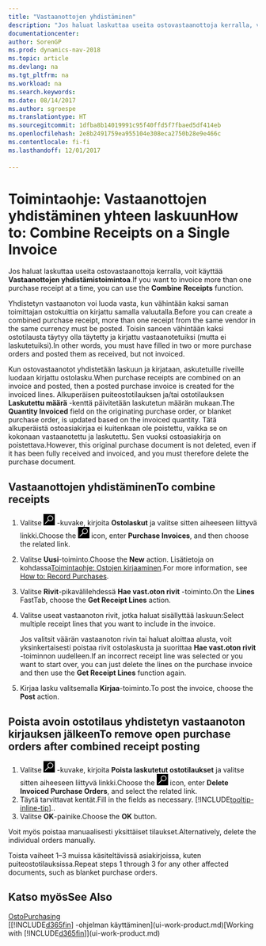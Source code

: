 ```yaml
---
title: "Vastaanottojen yhdistäminen"
description: "Jos haluat laskuttaa useita ostovastaanottoja kerralla, voit käyttää Vastaanottojen yhdistämistoimintoa."
documentationcenter: 
author: SorenGP
ms.prod: dynamics-nav-2018
ms.topic: article
ms.devlang: na
ms.tgt_pltfrm: na
ms.workload: na
ms.search.keywords: 
ms.date: 08/14/2017
ms.author: sgroespe
ms.translationtype: HT
ms.sourcegitcommit: 1dfba8b14019991c95f40ffd5f7fbaed5df414eb
ms.openlocfilehash: 2e8b2491759ea955104e308eca2750b28e9e466c
ms.contentlocale: fi-fi
ms.lasthandoff: 12/01/2017

---
```

# <a name="how-to-combine-receipts-on-a-single-invoice"></a><span data-ttu-id="b021c-103">Toimintaohje: Vastaanottojen yhdistäminen yhteen laskuun</span><span class="sxs-lookup"><span data-stu-id="b021c-103">How to: Combine Receipts on a Single Invoice</span></span>
<span data-ttu-id="b021c-104">Jos haluat laskuttaa useita ostovastaanottoja kerralla, voit käyttää **Vastaanottojen yhdistämistoimintoa**.</span><span class="sxs-lookup"><span data-stu-id="b021c-104">If you want to invoice more than one purchase receipt at a time, you can use the **Combine Receipts** function.</span></span>  

<span data-ttu-id="b021c-105">Yhdistetyn vastaanoton voi luoda vasta, kun vähintään kaksi saman toimittajan ostokuittia on kirjattu samalla valuutalla.</span><span class="sxs-lookup"><span data-stu-id="b021c-105">Before you can create a combined purchase receipt, more than one receipt from the same vendor in the same currency must be posted.</span></span> <span data-ttu-id="b021c-106">Toisin sanoen vähintään kaksi ostotilausta täytyy olla täytetty ja kirjattu vastaanotetuiksi (mutta ei laskutetuiksi).</span><span class="sxs-lookup"><span data-stu-id="b021c-106">In other words, you must have filled in two or more purchase orders and posted them as received, but not invoiced.</span></span>  

<span data-ttu-id="b021c-107">Kun ostovastaanotot yhdistetään laskuun ja kirjataan, askutetuille riveille luodaan kirjattu ostolasku.</span><span class="sxs-lookup"><span data-stu-id="b021c-107">When purchase receipts are combined on an invoice and posted, then a posted purchase invoice is created for the invoiced lines.</span></span> <span data-ttu-id="b021c-108">Alkuperäisen puiteostotilauksen ja/tai ostotilauksen **Laskutettu määrä** -kenttä päivitetään laskutetun määrän mukaan.</span><span class="sxs-lookup"><span data-stu-id="b021c-108">The **Quantity Invoiced** field on the originating purchase order, or blanket purchase order, is updated based on the invoiced quantity.</span></span> <span data-ttu-id="b021c-109">Tätä alkuperäistä ostoasiakirjaa ei kuitenkaan ole poistettu, vaikka se on kokonaan vastaanotettu ja laskutettu. Sen vuoksi ostoasiakirja on poistettava.</span><span class="sxs-lookup"><span data-stu-id="b021c-109">However, this original purchase document is not deleted, even if it has been fully received and invoiced, and you must therefore delete the purchase document.</span></span>  

## <a name="to-combine-receipts"></a><span data-ttu-id="b021c-110">Vastaanottojen yhdistäminen</span><span class="sxs-lookup"><span data-stu-id="b021c-110">To combine receipts</span></span>  
1. <span data-ttu-id="b021c-111">Valitse ![Etsi sivu tai raportti](media/ui-search/search_small.png "Etsi sivu tai raportti -kuvake") -kuvake, kirjoita **Ostolaskut** ja valitse sitten aiheeseen liittyvä linkki.</span><span class="sxs-lookup"><span data-stu-id="b021c-111">Choose the ![Search for Page or Report](media/ui-search/search_small.png "Search for Page or Report icon") icon, enter **Purchase Invoices**, and then choose the related link.</span></span>  
2. <span data-ttu-id="b021c-112">Valitse **Uusi**-toiminto.</span><span class="sxs-lookup"><span data-stu-id="b021c-112">Choose the **New** action.</span></span> <span data-ttu-id="b021c-113">Lisätietoja on kohdassa[Toimintaohje: Ostojen kirjaaminen](purchasing-how-record-purchases.md).</span><span class="sxs-lookup"><span data-stu-id="b021c-113">For more information, see [How to: Record Purchases](purchasing-how-record-purchases.md).</span></span>  
3. <span data-ttu-id="b021c-114">Valitse **Rivit**-pikavälilehdessä **Hae vast.oton rivit** -toiminto.</span><span class="sxs-lookup"><span data-stu-id="b021c-114">On the **Lines** FastTab, choose the **Get Receipt Lines** action.</span></span>  
4. <span data-ttu-id="b021c-115">Valitse useat vastaanoton rivit, jotka haluat sisällyttää laskuun:</span><span class="sxs-lookup"><span data-stu-id="b021c-115">Select multiple receipt lines that you want to include in the invoice.</span></span>  

    <span data-ttu-id="b021c-116">Jos valitsit väärän vastaanoton rivin tai haluat aloittaa alusta, voit yksinkertaisesti poistaa rivit ostolaskusta ja suorittaa **Hae vast.oton rivit** -toiminnon uudelleen.</span><span class="sxs-lookup"><span data-stu-id="b021c-116">If an incorrect receipt line was selected or you want to start over, you can just delete the lines on the purchase invoice and then use the **Get Receipt Lines** function again.</span></span>  
5. <span data-ttu-id="b021c-117">Kirjaa lasku valitsemalla **Kirjaa**-toiminto.</span><span class="sxs-lookup"><span data-stu-id="b021c-117">To post the invoice, choose the **Post** action.</span></span>  

## <a name="to-remove-open-purchase-orders-after-combined-receipt-posting"></a><span data-ttu-id="b021c-118">Poista avoin ostotilaus yhdistetyn vastaanoton kirjauksen jälkeen</span><span class="sxs-lookup"><span data-stu-id="b021c-118">To remove open purchase orders after combined receipt posting</span></span>  
1. <span data-ttu-id="b021c-119">Valitse ![Etsi sivu tai raportti](media/ui-search/search_small.png "Etsi sivu tai raportti -kuvake") -kuvake, kirjoita **Poista laskutetut ostotilaukset** ja valitse sitten aiheeseen liittyvä linkki.</span><span class="sxs-lookup"><span data-stu-id="b021c-119">Choose the ![Search for Page or Report](media/ui-search/search_small.png "Search for Page or Report icon") icon, enter **Delete Invoiced Purchase Orders**, and select the related link.</span></span>  
2. <span data-ttu-id="b021c-120">Täytä tarvittavat kentät.</span><span class="sxs-lookup"><span data-stu-id="b021c-120">Fill in the fields as necessary.</span></span> [!INCLUDE[tooltip-inline-tip](includes/tooltip-inline-tip_md.md)]<span data-ttu-id="b021c-121">.</span><span class="sxs-lookup"><span data-stu-id="b021c-121">.</span></span>
3. <span data-ttu-id="b021c-122">Valitse **OK**-painike.</span><span class="sxs-lookup"><span data-stu-id="b021c-122">Choose the **OK** button.</span></span>  

<span data-ttu-id="b021c-123">Voit myös poistaa manuaalisesti yksittäiset tilaukset.</span><span class="sxs-lookup"><span data-stu-id="b021c-123">Alternatively, delete the individual orders manually.</span></span>

<span data-ttu-id="b021c-124">Toista vaiheet 1–3 muissa käsiteltävissä asiakirjoissa, kuten puiteostotilauksissa.</span><span class="sxs-lookup"><span data-stu-id="b021c-124">Repeat steps 1 through 3 for any other affected documents, such as blanket purchase orders.</span></span>

## <a name="see-also"></a><span data-ttu-id="b021c-125">Katso myös</span><span class="sxs-lookup"><span data-stu-id="b021c-125">See Also</span></span>  
[<span data-ttu-id="b021c-126">Osto</span><span class="sxs-lookup"><span data-stu-id="b021c-126">Purchasing</span></span>](purchasing-manage-purchasing.md)  
<span data-ttu-id="b021c-127">[[!INCLUDE[d365fin](includes/d365fin_md.md)] -ohjelman käyttäminen](ui-work-product.md)</span><span class="sxs-lookup"><span data-stu-id="b021c-127">[Working with [!INCLUDE[d365fin](includes/d365fin_md.md)]](ui-work-product.md)</span></span>


